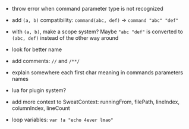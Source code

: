 - throw error when command parameter type is not recognized

- add `(a, b)` compatibility: `command(abc, def)` -> `command "abc" "def"`
- with `(a, b)`, make a scope system? Maybe `"abc "def"` is converted to `(abc, def)` instead of the other way around

- look for better name

- add comments: `//` and `/**/`

- explain somewhere each first char meaning in commands parameters names

- lua for plugin system?

- add more context to SweatContext: runningFrom, filePath, lineIndex, columnIndex, lineCount

- loop variables: `var !a "echo 4ever lmao"`